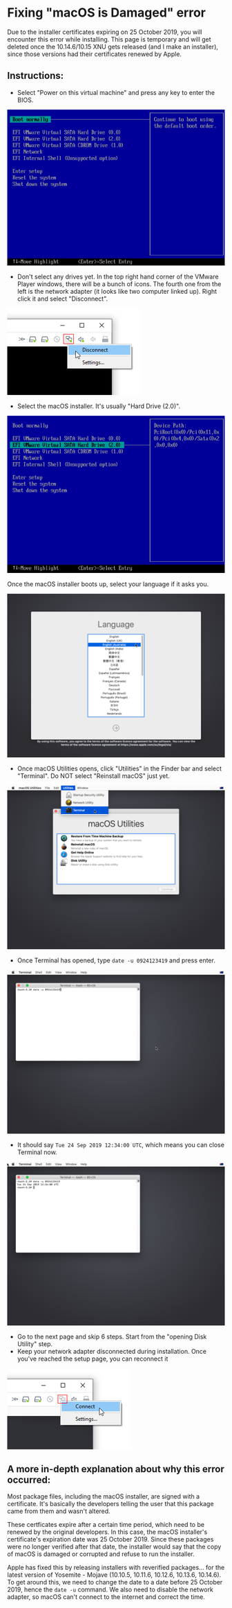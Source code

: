 # Fixing "macOS is Damaged" error

Due to the installer certificates expiring on 25 October 2019, you will encounter this error while installing. This page is temporary and will get deleted once the 10.14.6/10.15 XNU gets released \(and I make an installer\), since those versions had their certificates renewed by Apple.

## Instructions:

* Select "Power on this virtual machine" and press any key to enter the BIOS.

![](.gitbook/assets/vmplayer_r5husjdbvo.png)

* Don't select any drives yet. In the top right hand corner of the VMware Player windows, there will be a bunch of icons. The fourth one from the left is the network adapter \(it looks like two computer linked up\). Right click it and select "Disconnect".

![](.gitbook/assets/vmplayer_eo1glr79du.png)

* Select the macOS installer. It's usually "Hard Drive \(2.0\)".

![](.gitbook/assets/vmplayer_4zjkfu5smq.png)

Once the macOS installer boots up, select your language if it asks you.

![](.gitbook/assets/vmplayer_lfkwqppk8y.png)

* Once macOS Utilities opens, click "Utilities" in the Finder bar and select "Terminal". Do NOT select "Reinstall macOS" just yet.

![](.gitbook/assets/vmplayer_yf2h4x8dsf.png)

* Once Terminal has opened, type `date -u 0924123419` and press enter.

![](.gitbook/assets/vmplayer_eg1bbjv0su.png)

* It should say `Tue 24 Sep 2019 12:34:00 UTC`, which means you can close Terminal now.

![](.gitbook/assets/vmplayer_1j6bbqdxsx.png)

* Go to the next page and skip 6 steps. Start from the "opening Disk Utility" step.
* Keep your network adapter disconnected during installation. Once you've reached the setup page, you can reconnect it

![](.gitbook/assets/vmplayer_5ftxof1kbv.png)

## A more in-depth explanation about why this error occurred:

Most package files, including the macOS installer, are signed with a certificate. It's basically the developers telling the user that this package came from them and wasn't altered. 

These certficates expire after a certain time period, which need to be renewed by the original developers. In this case, the macOS installer's certificate's expiration date was 25 October 2019. Since these packages were no longer verified after that date, the installer would say that the copy of macOS is damaged or corrupted and refuse to run the installer. 

Apple has fixed this by releasing installers with reverified packages... for the latest version of Yosemite - Mojave \(10.10.5, 10.11.6, 10.12.6, 10.13.6, 10.14.6\). To get around this, we need to change the date to a date before 25 October 2019, hence the `date -u` command. We also need to disable the network adapter, so macOS can't connect to the internet and correct the time.

